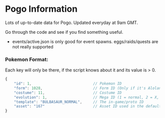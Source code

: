 # Pogo Information

Lots of up-to-date data for Pogo. Updated everyday at 9am GMT.

Go through the code and see if you find something useful.
- events/active.json is only good for event spawns. eggs/raids/quests are not really supported


### Pokemon Format:

Each key will only be there, if the script knows about it and its value is > 0.

```js
{
    "id": 1,                            // Pokemon ID
    "form": 1028,                       // Form ID (Only if it's Alolan/Costume/whatever, no NORMAL IDs)
    "costume": 11,                      // Costume ID
    "evolution": 1,                     // Mega ID (1 = normal, 2 = X, 3 = Y)
    "template": "BULBASAUR_NORMAL",     // The in-game/proto ID
    "asset": "167"                      // Asset ID used in the default PogoAssets
}
```